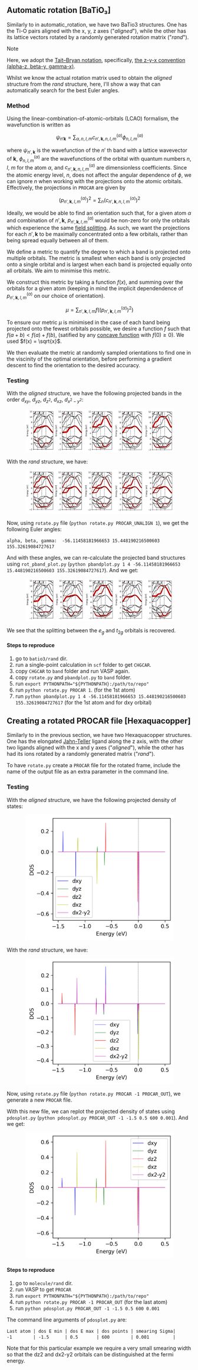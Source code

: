 ## Automatic rotation [BaTiO₃]

Similarly to in automatic\_rotation, we have two BaTio3 structures. One has the Ti-O pairs aligned with the x, y, z axes ("_aligned_"), 
while the other has its lattice vectors rotated by a randomly generated rotation matrix ("_rand_").

> [!NOTE]
> Here, we adopt the [Tait–Bryan notation](https://en.wikipedia.org/wiki/Euler_angles#Tait–Bryan_angles),
> specifically, [the z-y-x convention (alpha-z, beta-y, gamma-x)](https://en.wikipedia.org/wiki/Rotation_matrix#General_3D_rotations).

Whilst we know the actual rotation matrix used to obtain the _aligned_ structure from the _rand_ structure,
here, I'll show a way that can automatically search for the best Euler angles.

### Method



Using the linear-combination-of-atomic-orbitals (LCAO) formalism, the wavefunction is written as

$$\psi_{n'\boldsymbol{k}} = \sum_{\alpha, n,l,m}c_{n',\boldsymbol{k},n,l,m}^{(\alpha)}\phi^{(\alpha)}_{n,l,m} $$

where $\psi_{n',\boldsymbol{k}}$ is the wavefunction of the $n'$ th band with a lattice wavevector of $\boldsymbol{k}$, $\phi_{n,l,m}^{(\alpha)}$ are the wavefunctions of the orbital with quantum numbers $n$, $l$, $m$ for the atom $\alpha$, and $c_{n',\boldsymbol{k},n,l,m}^{(\alpha)}$ are dimensionless coefficients. Since the atomic energy level, $n$, does not affect the angular dependence of $\phi$, we can ignore $n$ when working with the projections onto the atomic orbitals. Effectively, the projections in `PROCAR` are given by 


$${(p^{(\alpha)}_{n',\boldsymbol{k},l,m})}^2 = \sum_n {(c_{n',\boldsymbol{k},n,l,m}^{(\alpha)})}^2$$



Ideally, we would be able to find an orientation such that, for a given atom $\alpha$ and combination of $n', \boldsymbol{k}$, $p_{n',\boldsymbol{k},l,m}^{(\alpha)}$ would be non-zero for only the orbitals which experience the same [field splitting](https://en.wikipedia.org/wiki/Crystal_field_theory). As such, we want the projections for each $n', \boldsymbol{k}$ to be maximally concentrated onto a few orbitals, rather than being spread equally between all of them.

We define a metric to quantify the degree to which a band is projected onto multiple orbitals.
The metric is smallest when each band is only projected onto a single orbital and is largest when each band is projected equally onto all orbitals. We aim to minimise this metric.

We construct this metric by taking a function $f(x)$, and summing over the orbitals for a given atom (keeping in mind the implicit dependendence of $p_{n',\boldsymbol{k},l,m}^{(\alpha)}$ on our choice of orientation).

$$\mu = \sum_{n', \boldsymbol{k},l,m}f\left({\left(p_{n',\boldsymbol{k},l,m}^{(\alpha)}\right)}^2\right)$$

To ensure our metric $\mu$ is minimised in the case of each band being projected onto the fewest orbitals possible, we desire a function $f$ such that $f(a+b) < f(a) + f(b)$, (satified by any [concave function](https://en.wikipedia.org/wiki/Concave_function#Properties) with $f(0)\ge0$). We used $f(x) = \sqrt{x}$.

We then evaluate the metric at randomly sampled orientations to find one in 
the viscinity of the optimal orientation, before performing a gradient descent to find the orientation to the desired accuracy.


### Testing 

With the _aligned_ structure, we have the following projected bands in the order $d_{xy}$, $d_{yz}$, $d_{z^2}$, $d_{xz}$, $d_{x^2-y^2}$:

<p align="center">
<img src="https://github.com/finnrk/RotSph/blob/master/example/gradient_descent/images/bands_aligned.png?raw=true" width="80%" height="80%">
</p>

With the _rand_ structure, we have:

<p align="center">
<img src="https://github.com/finnrk/RotSph/blob/master/example/gradient_descent/images/bands_unaligned.png?raw=true" width="80%" height="80%">
</p>

Now, using `rotate.py` file (`python rotate.py PROCAR_UNALIGN 1`), we get the following Euler angles:
```
alpha, beta, gamma:  -56.11458181966653 15.448190216500603 155.32619084727617
```

And with these angles, we can re-calculate the projected band structures using
`rot_pband_plot.py` (`python pbandplot.py 1 4 -56.11458181966653 15.448190216500603 155.32619084727617`). And we get:

<p align="center">
<img src="https://github.com/finnrk/RotSph/blob/master/example/gradient_descent/images/bands_realigned.png?raw=true" width="80%" height="80%">
</p>

We see that the splitting between the $e_g$ and $t_{2g}$ orbitals is recovered.
<!-- Comparing our rotated projected band structrue to the one we got for the _rand_ -->
<!-- structure, we realize that $d_{xz}$ and $d_{yz}$ swapped places, But this is fine as -->
<!-- they are symmetry-related. Similarly, x2y2 and z2 swapped. These are related, since they are the two orbitals which make up the eg orbitals-->

#### Steps to reproduce
1. go to `batio3/rand` dir.
2. run a single-point calculation in `scf` folder to get `CHGCAR`.
3. copy `CHGCAR` to `band` folder and run VASP again.
4. copy `rotate.py` and `pbandplot.py` to `band` folder.
5. run `export PYTHONPATH="${PYTHONPATH}:/path/to/repo"`
6. run `python rotate.py PROCAR 1`. (for the 1st atom)
7. run `python pbandplot.py 1 4 -56.11458181966653 15.448190216500603 155.32619084727617` (for the 1st atom and for dxy orbital)

## Creating a rotated PROCAR file [Hexaquacopper]

Similarly to in the previous section, we have two Hexaquacopper structures. One has the elongated [Jahn-Teller](https://en.wikipedia.org/wiki/Jahn%E2%80%93Teller_effect)
ligand along the z axis, with the other two ligands aligned with the x and y axes ("_aligned_"), 
while the other has had its ions rotated by a randomly generated matrix ("_rand_").

To have `rotate.py` create a `PROCAR` file for the rotated frame, include the name of the output file as an extra parameter in the command line.

### Testing
With the _aligned_ structure, we have the following projected density of states:

<p align="center">
<img src="https://github.com/finnrk/RotSph/blob/master/example/gradient_descent/images/dos_aligned.png?raw=true" width="80%" height="80%">
</p>

With the _rand_ structure, we have:

<p align="center">
<img src="https://github.com/finnrk/RotSph/blob/master/example/gradient_descent/images/dos_unaligned.png?raw=true" width="80%" height="80%">
</p>

Now, using `rotate.py` file (`python rotate.py PROCAR -1 PROCAR_OUT`), we generate a new `PROCAR` file.

With this new file, we can replot the projected density of states using
`pdosplot.py` (`python pdosplot.py PROCAR_OUT -1 -1.5 0.5 600 0.001`). And we get:

<p align="center">
<img src="https://github.com/finnrk/RotSph/blob/master/example/gradient_descent/images/dos_realigned.png?raw=true" width="80%" height="80%">
</p>

#### Steps to reproduce
1. go to `molecule/rand` dir.
2. run VASP to get `PROCAR`
3. run `export PYTHONPATH="${PYTHONPATH}:/path/to/repo"`
4. run `python rotate.py PROCAR -1 PROCAR_OUT` (for the last atom)
5. run `python pdosplot.py PROCAR_OUT -1 -1.5 0.5 600 0.001`

The command line arguments of `pdosplot.py` are:
```
Last atom | dos E min | dos E max | dos points | smearing Sigma|
-1        | -1.5      | 0.5       | 600        | 0.001         |
```
Note that for this particular example we require a very small smearing width so that the dz2 and dx2-y2 orbitals can be distinguished at the fermi energy.


